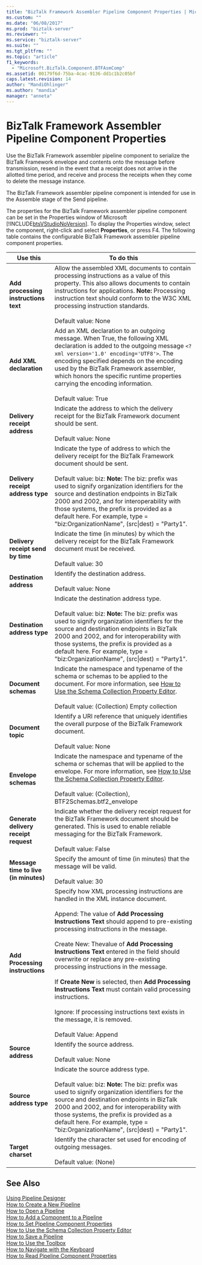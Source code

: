 ```yaml
---
title: "BizTalk Framework Assembler Pipeline Component Properties | Microsoft Docs"
ms.custom: ""
ms.date: "06/08/2017"
ms.prod: "biztalk-server"
ms.reviewer: ""
ms.service: "biztalk-server"
ms.suite: ""
ms.tgt_pltfrm: ""
ms.topic: "article"
f1_keywords: 
  - "Microsoft.BizTalk.Component.BTFAsmComp"
ms.assetid: 00179f6d-75ba-4cac-9136-dd1c1b2c05bf
caps.latest.revision: 14
author: "MandiOhlinger"
ms.author: "mandia"
manager: "anneta"
---
```

# BizTalk Framework Assembler Pipeline Component Properties
Use the BizTalk Framework assembler pipeline component to serialize the BizTalk Framework envelope and contents onto the message before transmission, resend in the event that a receipt does not arrive in the allotted time period, and receive and process the receipts when they come to delete the message instance.  
  
 The BizTalk Framework assembler pipeline component is intended for use in the Assemble stage of the Send pipeline.  
  
 The properties for the BizTalk Framework assembler pipeline component can be set in the Properties window of Microsoft [!INCLUDE[btsVStudioNoVersion](../includes/btsvstudionoversion-md.md)]. To display the Properties window, select the component, right-click and select **Properties**, or press F4. The following table contains the configurable BizTalk Framework assembler pipeline component properties.  
  
|Use this|To do this|  
|--------------|----------------|  
|**Add processing instructions text**|Allow the assembled XML documents to contain processing instructions as a value of this property. This also allows documents to contain instructions for applications. **Note:**  Processing instruction text should conform to the W3C XML processing instruction standards. <br /><br /> Default value: None|  
|**Add XML declaration**|Add an XML declaration to an outgoing message. When True, the following XML declaration is added to the outgoing message `<?xml version='1.0' encoding='UTF8'>`. The encoding specified depends on the encoding used by the BizTalk Framework assembler, which honors the specific runtime properties carrying the encoding information.<br /><br /> Default value: True|  
|**Delivery receipt address**|Indicate the address to which the delivery receipt for the BizTalk Framework document should be sent.<br /><br /> Default value: None|  
|**Delivery receipt address type**|Indicate the type of address to which the delivery receipt for the BizTalk Framework document should be sent.<br /><br /> Default value: biz: **Note:**  The biz: prefix was used to signify organization identifiers for the source and destination endpoints in BizTalk 2000 and 2002, and for interoperability with those systems, the prefix is provided as a default here. For example, type = "biz:OrganizationName", (src&#124;dest) = "Party1".|  
|**Delivery receipt send by time**|Indicate the time (in minutes) by which the delivery receipt for the BizTalk Framework document must be received.<br /><br /> Default value: 30|  
|**Destination address**|Identify the destination address.<br /><br /> Default value: None|  
|**Destination address type**|Indicate the destination address type.<br /><br /> Default value: biz: **Note:**  The biz: prefix was used to signify organization identifiers for the source and destination endpoints in BizTalk 2000 and 2002, and for interoperability with those systems, the prefix is provided as a default here. For example, type = "biz:OrganizationName", (src&#124;dest) = "Party1".|  
|**Document schemas**|Indicate the namespace and typename of the schema or schemas to be applied to the document. For more information, see [How to Use the Schema Collection Property Editor](../core/how-to-use-the-schema-collection-property-editor.md).<br /><br /> Default value: (Collection) Empty collection|  
|**Document topic**|Identify a URI reference that uniquely identifies the overall purpose of the BizTalk Framework document.<br /><br /> Default value: None|  
|**Envelope schemas**|Indicate the namespace and typename of the schema or schemas that will be applied to the envelope. For more information, see [How to Use the Schema Collection Property Editor](../core/how-to-use-the-schema-collection-property-editor.md).<br /><br /> Default value: (Collection), BTF2Schemas.btf2_envelope|  
|**Generate delivery receipt request**|Indicate whether the delivery receipt request for the BizTalk Framework document should be generated. This is used to enable reliable messaging for the BizTalk Framework.<br /><br /> Default value: False|  
|**Message time to live (in minutes)**|Specify the amount of time (in minutes) that the message will be valid.<br /><br /> Default value: 30|  
|**Add Processing instructions**|Specify how XML processing instructions are handled in the XML instance document.<br /><br /> Append: The value of **Add Processing Instructions Text** should append to pre-existing processing instructions in the message.<br /><br /> Create New: Thevalue of **Add Processing Instructions Text** entered in the field should overwrite or replace any pre-existing processing instructions in the message.<br /><br /> If **Create New** is selected, then **Add Processing Instructions Text** must contain valid processing instructions.<br /><br /> Ignore: If processing instructions text exists in the message, it is removed.<br /><br /> Default Value: Append|  
|**Source address**|Identify the source address.<br /><br /> Default value: None|  
|**Source address type**|Indicate the source address type.<br /><br /> Default value: biz: **Note:**  The biz: prefix was used to signify organization identifiers for the source and destination endpoints in BizTalk 2000 and 2002, and for interoperability with those systems, the prefix is provided as a default here. For example, type = "biz:OrganizationName", (src&#124;dest) = "Party1".|  
|**Target charset**|Identify the character set used for encoding of outgoing messages.<br /><br /> Default value: (None)|  
  
## See Also  
 [Using Pipeline Designer](../core/using-pipeline-designer.md)   
 [How to Create a New Pipeline](../core/how-to-create-a-new-pipeline.md)   
 [How to Open a Pipeline](../core/how-to-open-a-pipeline.md)   
 [How to Add a Component to a Pipeline](../core/how-to-add-a-component-to-a-pipeline.md)   
 [How to Set Pipeline Component Properties](../core/how-to-set-pipeline-component-properties.md)   
 [How to Use the Schema Collection Property Editor](../core/how-to-use-the-schema-collection-property-editor.md)   
 [How to Save a Pipeline](../core/how-to-save-a-pipeline.md)   
 [How to Use the Toolbox](../core/how-to-use-the-toolbox.md)   
 [How to Navigate with the Keyboard](../core/how-to-navigate-with-the-keyboard.md)   
 [How to Read Pipeline Component Properties](../core/how-to-read-pipeline-component-properties.md)